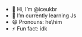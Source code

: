 - 👋 Hi, I’m @iceukbr
- 🌱 I’m currently learning Js
- 😄 Pronouns: he\him
- ⚡ Fun fact: idk 

<!---
iceukbr/iceukbr is a ✨ special ✨ repository because its `README.md` (this file) appears on your GitHub profile.
You can click the Preview link to take a look at your changes.
--->

